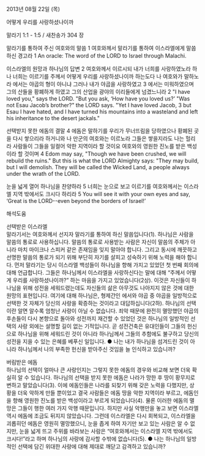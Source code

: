 2013년 08월 22일 (목)

어떻게 우리를 사랑하셨나이까



말라기 1:1 - 1:5 / 새찬송가 304 장


말라기를 통하여 주신 여호와의 말씀
1 여호와께서 말라기를 통하여 이스라엘에게 말씀하신 경고라
1 An oracle: The word of the LORD to Israel through Malachi.  

이스라엘의 원망과 하나님의 답변
2 여호와께서 이르시되 내가 너희를 사랑하였노라 하나 너희는 이르기를 주께서 어떻게 우리를 사랑하셨나이까 하는도다 나 여호와가 말하노라 에서는 야곱의 형이 아니냐 그러나 내가 야곱을 사랑하였고 3 에서는 미워하였으며 그의 산들을 황폐하게 하였고 그의 산업을 광야의 이리들에게 넘겼느니라
2 "I have loved you," says the LORD. "But you ask, ‘How have you loved us?’ "Was not Esau Jacob’s brother?" the LORD says. "Yet I have loved Jacob,  3 but Esau I have hated, and I have turned his mountains into a wasteland and left his inheritance to the desert jackals."   

선택받지 못한 에돔의 결말
4 에돔은 말하기를 우리가 무너뜨림을 당하였으나 황폐된 곳을 다시 쌓으리라 하거니와 나 만군의 여호와는 이르노라 그들은 쌓을지라도 나는 헐리라 사람들이 그들을 일컬어 악한 지역이라 할 것이요 여호와의 영원한 진노를 받은 백성이라 할 것이며
4 Edom may say, "Though we have been crushed, we will rebuild the ruins." But this is what the LORD Almighty says: "They may build, but I will demolish. They will be called the Wicked Land, a people always under the wrath of the LORD.  

눈을 넓게 열어 하나님을 찬양하라
5 너희는 눈으로 보고 이르기를 여호와께서는 이스라엘 지역 밖에서도 크시다 하리라
5 You will see it with your own eyes and say, ‘Great is the LORD--even beyond the borders of Israel!’

해석도움





선택받은 이스라엘  
말라기서는 여호와께서 선지자 말라기를 통하여 하신 말씀입니다(1). 하나님은 사람을 말씀의 통로로 사용하십니다. 말씀의 통로로 사용받는 사람은 자신이 말씀의 주체가 아니라 마치 마이크나 스피커 같은 존재임을 잊지 말아야 합니다. 그리고 동시에 깨끗하고 선명한 말씀의 통로가 되기 위해 부단히 자기를 살피고 성숙하기 위해 노력을 해야 합니다. 먼저 말라기는 당시 이스라엘 백성들이 하나님을 향해 가지고 있었던 첫 번째 회의에 대해 언급합니다. 그들은 하나님께서 이스라엘을 사랑하신다는 말에 대해 “주께서 어떻게 우리를 사랑하셨나이까?” 하는 마음을 가지고 있었습니다(2상). 이것은 자신들이 하나님을 위해 성전을 세워드렸는데도 자신들의 삶은 아무것도 나아지지 않은 것에 대한 원망의 표현입니다. 여기에 대해 하나님은, 형제간인 에서와 야곱 중 야곱을 일방적으로 선택한 것 자체가 당신의 사랑을 확증하는 것이라고 대답하십니다(2하). 하나님의 선택이란 알면 알수록 엄청난 사랑이 아닐 수 없습니다. 죄악 때문에 완전히 멸망했던 야곱의 후손들이 다시 본향으로 돌아와 성전까지 재건할 수 있었던 것은 하나님의 일방적인 선택의 사랑 외에는 설명할 길이 없는 기적입니다. 곧 성전건축은 유대인들이 그들의 헌신으로 하나님을 위해 세워드린 것이 아니라 하나님께서 그들의 추함에도 불구하고 당신의 성전을 지을 수 있는 은혜를 베푸신 일입니다. 
● 나는 내가 하나님을 섬겨드린 것이 아니라 하나님께서 나의 부족한 헌신을 받아주신 것임을 늘 인식하고 있습니까? 

버림받은 에돔  
하나님의 선택이 얼마나 큰 사랑인지는 그렇지 못한 에돔의 경우와 비교해 보면 더욱 확실히 알 수 있습니다. 하나님의 선택을 받지 못한 에돔은 나라가 망한 후 땅이 황무지로 변하고 말았습니다(3). 이에 에돔인들은 나라를 되찾기 위해 갖은 노력을 다했지만, 상황을 더욱 악하게 만들 뿐이었고 결국 사람들은 에돔 땅을 악한 지역이라 부르고, 에돔인을 향해 영원한 진노를 받은 백성이라고 부르게 되었습니다(4). 물론 이러한 에돔의 멸망은 그들이 행한 여러 가지 악행 때문입니다. 하지만 사실 악행만을 놓고 보면 이스라엘 역시 에돔에 조금도 뒤지지 않았습니다. 그런데 이스라엘은 다시 회복되고, 이스라엘을 괴롭히던 에돔은 영원히 멸망했으니, 눈을 좁게 하여 자기만 보고 있는 사람은 알 수 없지만, 눈을 넓게 뜨고 주위를 바라보는 사람은 “여호와께서는 이스라엘 지역 밖에서도 크시다!”라고 하며 하나님의 사랑에 감사할 수밖에 없습니다(5). 
● 나는 하나님의 일방적인 선택에 담긴 위대한 사랑에 대해 제대로 깨닫고 감격하고 있습니까?